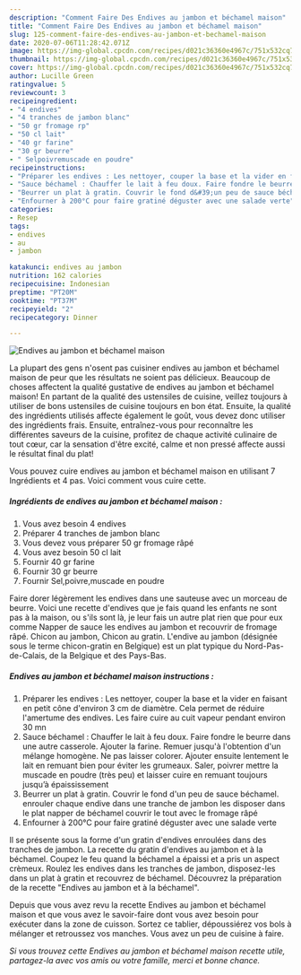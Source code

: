 ```yaml
---
description: "Comment Faire Des Endives au jambon et béchamel maison"
title: "Comment Faire Des Endives au jambon et béchamel maison"
slug: 125-comment-faire-des-endives-au-jambon-et-bechamel-maison
date: 2020-07-06T11:28:42.071Z
image: https://img-global.cpcdn.com/recipes/d021c36360e4967c/751x532cq70/endives-au-jambon-et-bechamel-maison-photo-principale-de-la-recette.jpg
thumbnail: https://img-global.cpcdn.com/recipes/d021c36360e4967c/751x532cq70/endives-au-jambon-et-bechamel-maison-photo-principale-de-la-recette.jpg
cover: https://img-global.cpcdn.com/recipes/d021c36360e4967c/751x532cq70/endives-au-jambon-et-bechamel-maison-photo-principale-de-la-recette.jpg
author: Lucille Green
ratingvalue: 5
reviewcount: 3
recipeingredient:
- "4 endives"
- "4 tranches de jambon blanc"
- "50 gr fromage rp"
- "50 cl lait"
- "40 gr farine"
- "30 gr beurre"
- " Selpoivremuscade en poudre"
recipeinstructions:
- "Préparer les endives : Les nettoyer, couper la base et la vider en faisant en petit cône d&#39;environ 3 cm de diamètre. Cela permet de réduire l&#39;amertume des endives. Les faire cuire au cuit vapeur pendant environ 30 mn"
- "Sauce béchamel : Chauffer le lait à feu doux. Faire fondre le beurre dans une autre casserole. Ajouter la farine. Remuer jusqu&#39;à l&#39;obtention d&#39;un mélange homogène. Ne pas laisser colorer. Ajouter ensuite lentement le lait en remuant bien pour éviter les grumeaux. Saler, poivrer mettre la muscade en poudre (très peu) et laisser cuire en remuant toujours jusqu’à épaississement"
- "Beurrer un plat à gratin. Couvrir le fond d&#39;un peu de sauce béchamel. enrouler chaque endive dans une tranche de jambon les disposer dans le plat napper de béchamel couvrir le tout avec le fromage râpé"
- "Enfourner à 200°C pour faire gratiné déguster avec une salade verte"
categories:
- Resep
tags:
- endives
- au
- jambon

katakunci: endives au jambon 
nutrition: 162 calories
recipecuisine: Indonesian
preptime: "PT20M"
cooktime: "PT37M"
recipeyield: "2"
recipecategory: Dinner

---
```



![Endives au jambon et béchamel maison](https://img-global.cpcdn.com/recipes/d021c36360e4967c/751x532cq70/endives-au-jambon-et-bechamel-maison-photo-principale-de-la-recette.jpg)

La plupart des gens n'osent pas cuisiner endives au jambon et béchamel maison de peur que les résultats ne soient pas délicieux. Beaucoup de choses affectent la qualité gustative de endives au jambon et béchamel maison! En partant de la qualité des ustensiles de cuisine, veillez toujours à utiliser de bons ustensiles de cuisine toujours en bon état. Ensuite, la qualité des ingrédients utilisés affecte également le goût, vous devez donc utiliser des ingrédients frais. Ensuite, entraînez-vous pour reconnaître les différentes saveurs de la cuisine, profitez de chaque activité culinaire de tout cœur, car la sensation d'être excité, calme et non pressé affecte aussi le résultat final du plat!

<!--inarticleads1-->

Vous pouvez cuire endives au jambon et béchamel maison en utilisant 7 Ingrédients et 4 pas. Voici comment vous cuire cette.

##### Ingrédients de endives au jambon et béchamel maison :

1. Vous avez besoin 4 endives
1. Préparer 4 tranches de jambon blanc
1. Vous devez vous préparer 50 gr fromage râpé
1. Vous avez besoin 50 cl lait
1. Fournir 40 gr farine
1. Fournir 30 gr beurre
1. Fournir  Sel,poivre,muscade en poudre


Faire dorer légèrement les endives dans une sauteuse avec un morceau de beurre. Voici une recette d&#39;endives que je fais quand les enfants ne sont pas à la maison, ou s&#39;ils sont là, je leur fais un autre plat rien que pour eux comme Napper de sauce les endives au jambon et recouvrir de fromage râpé. Chicon au jambon, Chicon au gratin. L&#39;endive au jambon (désignée sous le terme chicon-gratin en Belgique) est un plat typique du Nord-Pas-de-Calais, de la Belgique et des Pays-Bas. 

<!--inarticleads2-->

##### Endives au jambon et béchamel maison instructions :

1. Préparer les endives : Les nettoyer, couper la base et la vider en faisant en petit cône d&#39;environ 3 cm de diamètre. Cela permet de réduire l&#39;amertume des endives. Les faire cuire au cuit vapeur pendant environ 30 mn
1. Sauce béchamel : Chauffer le lait à feu doux. Faire fondre le beurre dans une autre casserole. Ajouter la farine. Remuer jusqu&#39;à l&#39;obtention d&#39;un mélange homogène. Ne pas laisser colorer. Ajouter ensuite lentement le lait en remuant bien pour éviter les grumeaux. Saler, poivrer mettre la muscade en poudre (très peu) et laisser cuire en remuant toujours jusqu’à épaississement
1. Beurrer un plat à gratin. Couvrir le fond d&#39;un peu de sauce béchamel. enrouler chaque endive dans une tranche de jambon les disposer dans le plat napper de béchamel couvrir le tout avec le fromage râpé
1. Enfourner à 200°C pour faire gratiné déguster avec une salade verte


Il se présente sous la forme d&#39;un gratin d&#39;endives enroulées dans des tranches de jambon. La recette du gratin d&#39;endives au jambon et à la béchamel. Coupez le feu quand la béchamel a épaissi et a pris un aspect crèmeux. Roulez les endives dans les tranches de jambon, disposez-les dans un plat à gratin et recouvrez de béchamel. Découvrez la préparation de la recette &#34;Endives au jambon et à la béchamel&#34;. 

<!--inarticleads1-->

<p>
Depuis que vous avez revu la recette Endives au jambon et béchamel maison et que vous avez le savoir-faire dont vous avez besoin pour exécuter dans la zone de cuisson. Sortez ce tablier, dépoussiérez vos bols à mélanger et retroussez vos manches. Vous avez un peu de cuisine à faire.
</p>

<p>
<i>Si vous trouvez cette Endives au jambon et béchamel maison recette utile, partagez-la avec vos amis ou votre famille, merci et bonne chance.</i>
</p>
